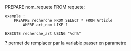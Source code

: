 
PREPARE nom_requete FROM requete;

	exemple : 
		PREAPRE recherche FROM SELECT * FROM Article
			WHERE art_nom LIKE ?

	EXECUTE recherche_art USING "%ch%"


? permet de remplacer par la variable passer en parametre